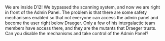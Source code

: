 We are inside D12! We bypassed the scanning system, and now we are right in front of the Admin Panel. The problem is that there are some safety mechanisms enabled so that not everyone can access the admin panel and become the user right below Draeger. Only a few of his intergalactic team members have access there, and they are the mutants that Draeger trusts. Can you disable the mechanisms and take control of the Admin Panel?

